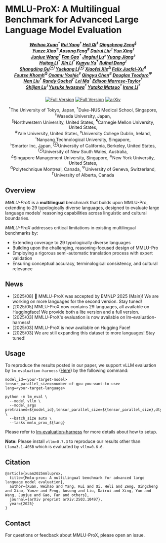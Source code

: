 # MMLU-ProX: A Multilingual Benchmark for Advanced Large Language Model Evaluation
<p align="center">
<!-- 
<a href="" target='_blank'>
    <img src="">
</a>
-->
<h5 align="center">
    <em> 
        <a href="https://scholar.google.com/citations?user=7e0W-2AAAAAJ&hl=en">Weihao Xuan</a><sup>*</sup>
        <a href="https://scholar.google.com/citations?user=aCawmg0AAAAJ&hl=zh-CN">Rui Yang</a><sup>†</sup>
        <a href="https://scholar.google.com/citations?user=CH-rTXsAAAAJ&hl=en">Heli Qi</a><sup>‡</sup>
        <a href="https://scholar.google.com/citations?user=i0K71KQAAAAJ&hl=en">Qingcheng Zeng</a><sup>§</sup>
    <br>
        <a href="https://scholar.google.com.hk/citations?user=95n7XTkAAAAJ&hl=en">Yunze Xiao</a><sup>¶</sup>
        <a href="https://scholar.google.com/citations?user=hFhhrmgAAAAJ&hl=en">Aosong Feng</a><sup>#</sup>
        <a href="https://scholar.google.com/citations?user=6bOcCh0AAAAJ&hl=zh-CN">Dairui Liu</a><sup>♯</sup>
        <a href="https://scholar.google.com/citations?user=uOAYTXoAAAAJ&hl=en">Yun Xing</a><sup>♮</sup>
    <br>
        <a href="https://scholar.google.com/citations?user=H58gKSAAAAAJ&hl=en">Junjue Wang</a><sup>*</sup>
        <a href="https://scholar.google.com/citations?user=TqvMfmoAAAAJ&hl=zh-CN">Fan Gao</a><sup>*</sup>
        <a href="https://scholar.google.com/citations?user=ZzK_UdYAAAAJ&hl=en">Jinghui Lu</a><sup>♭</sup>
        <a href="">Yuang Jiang</a><sup>♭</sup>
    <br>
        <a href="">Huitao Li</a><sup>†</sup>
        <a href="">Xin Li</a><sup>†</sup>
        <a href="https://www.researchgate.net/profile/Kunyu-Yu-2">Kunyu Yu</a><sup>†</sup>
        <a href="https://scholar.google.com/citations?user=icGRQ68AAAAJ&hl=zh-CN">Ruihai Dong</a><sup>♯</sup>
    <br>
        <a href="https://scholar.google.com.hk/citations?user=E1GCDXUAAAAJ&hl=zh-CN">Shangding Gu</a><sup>⊕</sup>
        <a href="https://scholar.google.com/citations?user=tuJEDb4AAAAJ&hl=en">Yuekang Li</a><sup>⊗</sup>
        <a href="https://scholar.google.com/citations?user=FfcZfJgAAAAJ&hl=zh-CN">Xiaofei Xie</a><sup>Δ</sup>
        <a href="https://scholar.google.com/citations?user=dgN8vtwAAAAJ&hl=zh-CN">Felix Juefei-Xu</a><sup>Λ</sup>
    <br>
        <a href="https://scholar.google.com/citations?user=YYXb3KIAAAAJ&hl=en">Foutse Khomh</a><sup>Ω</sup>
        <a href="https://scholar.google.co.jp/citations?user=YLA5LwEAAAAJ&hl=ja">Osamu Yoshie</a><sup>‡</sup>
        <a href="https://scholar.google.com/citations?user=FSLotiMAAAAJ&hl=en">Qingyu Chen</a><sup>#</sup>
        <a href="https://scholar.google.com/citations?user=bDgzTucAAAAJ&hl=en">Douglas Teodoro</a><sup>Ψ</sup>
    <br>
        <a href="https://scholar.google.com/citations?user=ceF698kAAAAJ&hl=zh-CN">Nan Liu</a><sup>†</sup>
        <a href="https://scholar.google.ca/citations?user=fTgRyn4AAAAJ&hl=en">Randy Goebel</a><sup>Γ</sup>
        <a href="https://scholar.google.com/citations?user=xsfGc58AAAAJ&hl=en">Lei Ma</a><sup>*</sup>
        <a href="https://scholar.google.com/citations?hl=es&user=uK_esCgAAAAJ">Edison Marrese-Taylor</a><sup>*</sup>
    <br>
        <a href="https://scholar.google.com/citations?user=uYmK-A0AAAAJ&hl=en">Shijian Lu</a><sup>♮</sup>
        <a href="https://scholar.google.co.jp/citations?user=nRLaJiQAAAAJ&hl=ja">Yusuke Iwasawa</a><sup>*</sup>
        <a href="https://scholar.google.co.jp/citations?user=Dy8iau4AAAAJ&hl=ja">Yutaka Matsuo</a><sup>*</sup>
        <a href="https://scholar.google.com/citations?user=JuYPjCMAAAAJ&hl=zh-CN">Irene Li</a><sup>*</sup>
    </em>
</h5>

<p align="center">
  <a href="https://huggingface.co/datasets/li-lab/MMLU-ProX"><img src="https://img.shields.io/badge/🤗-Full%20Version-yellow" alt="Full Version"></a>
  <a href="https://huggingface.co/datasets/li-lab/MMLU-ProX-Lite"><img src="https://img.shields.io/badge/🤗-Lite%20Version-yellow" alt="Full Version"></a>
  <a href="https://arxiv.org/abs/2503.10497"><img src="https://img.shields.io/badge/arXiv-Paper-b31b1b" alt="arXiv"></a>
</p>

<p align="center">
    <sup>*</sup>The University of Tokyo, Japan, <sup>†</sup>Duke-NUS Medical School, Singapore, <sup>‡</sup>Waseda University, Japan,<br>
    <sup>§</sup>Northwestern University, United States, <sup>¶</sup>Carnegie Mellon University, United States,<br>
    <sup>#</sup>Yale University, United States, <sup>♯</sup>University College Dublin, Ireland, <sup>♮</sup>Nanyang Technological University, Singapore,<br>
    <sup>♭</sup>Smartor Inc, Japan, <sup>⊕</sup>University of California, Berkeley, United States, <sup>⊗</sup>University of New South Wales, Australia,<br>
    <sup>Δ</sup>Singapore Management University, Singapore, <sup>Λ</sup>New York University, United States,<br>
    <sup>Ω</sup>Polytechnique Montreal, Canada, <sup>Ψ</sup>University of Geneva, Switzerland, <sup>Γ</sup>University of Alberta, Canada
</p>
<p align="center">

## Overview

_MMLU-ProX_ is a **multilingual** benchmark that builds upon MMLU-Pro, extending to 29 typologically diverse languages, designed to evaluate large language models' reasoning capabilities across linguistic and cultural boundaries.

_MMLU-ProX_ addresses critical limitations in existing multilingual benchmarks by:
- Extending coverage to 29 typologically diverse languages
- Building upon the challenging, reasoning-focused design of MMLU-Pro
- Employing a rigorous semi-automatic translation process with expert validation
- Ensuring conceptual accuracy, terminological consistency, and cultural relevance

## News
- [2025/08] 🎉 MMLU-ProX was accepted by EMNLP 2025 (Main)! We are working on more languages for the second version. Stay tuned!
- [2025/05] MMLU-ProX now contains 29 languages, all available on Huggingface! We provide both a lite version and a full version.
- [2025/03] MMLU-ProX's evaluation is now available on lm-evaluation-harness!
- [2025/03] MMLU-ProX is now available on Hugging Face!
- [2025/03] We are still expanding this dataset to more languages! Stay tuned!


## Usage
To reproduce the results posted in our paper, we support vLLM evaluation by `lm-evaluation-harness` ([Here](https://github.com/EleutherAI/lm-evaluation-harness/tree/main/lm_eval/tasks/mmlu_prox)) by the following command:
```
model_id=<your-target-model>
tensor_parallel_size=<number-of-gpu-you-want-to-use>
lang=<your-target-language>

python -m lm_eval \
  --model vllm \
  --model_args pretrained=${model_id},tensor_parallel_size=${tensor_parallel_size},dtype=auto,gpu_memory_utilization=0.9 \
  --batch_size auto \
  --tasks mmlu_prox_${lang}
```
Please refer to [lm-evaluation-harness](https://github.com/EleutherAI/lm-evaluation-harness) for more details about how to setup. 

**Note:** Please install `vllm=0.7.3` to reproduce our results other than `Llama3.1-405B` which is evaluated by `vllm=0.6.6`.

## Citation
```
@article{xuan2025mmluprox,
  title={Mmlu-prox: A multilingual benchmark for advanced large language model evaluation},
  author={Xuan, Weihao and Yang, Rui and Qi, Heli and Zeng, Qingcheng and Xiao, Yunze and Feng, Aosong and Liu, Dairui and Xing, Yun and Wang, Junjue and Gao, Fan and others},
  journal={arXiv preprint arXiv:2503.10497},
  year={2025}
}
```

## Contact
For questions or feedback about MMLU-ProX, please open an issue.
